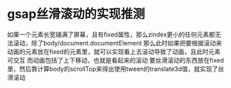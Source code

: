 
# gsap丝滑滚动的实现推测
如果一个元素长宽铺满了屏幕，且有fixed属性，那么zindex更小的任何元素都无法滚动，除了body/document.documentElement
那么此时如果把要根据滚动来动画的元素放在fixed的元素里，就可以实现看上去滚动导致了动画，且此时元素可交互
而动画包括了上下移动，也就是看起来的滚动
要丝滑滚动的东西放在fixed里，然后靠计算body的scrollTop来得出使用tween的translate3d值，就实现了丝滑滚动